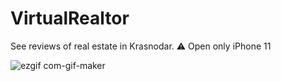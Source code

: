 # VirtualRealtor
See reviews of real estate in Krasnodar. ⚠️ Open only iPhone 11

![ezgif com-gif-maker](https://user-images.githubusercontent.com/101676789/203063854-0b831ad1-51e0-4227-aa3f-7726e09045d1.gif)

